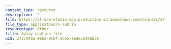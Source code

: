 ```yaml
---
content_type: resource
description: ''
file: https://ol-ocw-studio-app-production.s3.amazonaws.com/courses/24-912-black-matters-introduction-to-black-studies-spring-2017/273c04aaeeba9cbfab55aee65bd06b3e_RMONbz_0-Rk.srt
file_type: application/x-subrip
resourcetype: Other
title: 3play caption file
uid: 273c04aa-eeba-9cbf-ab55-aee65bd06b3e
---
```

